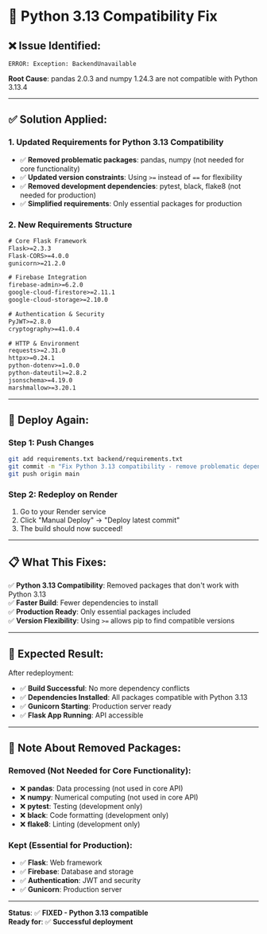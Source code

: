 # 🔧 Python 3.13 Compatibility Fix

## ❌ **Issue Identified:**
```
ERROR: Exception: BackendUnavailable
```

**Root Cause**: pandas 2.0.3 and numpy 1.24.3 are not compatible with Python 3.13.4

---

## ✅ **Solution Applied:**

### **1. Updated Requirements for Python 3.13 Compatibility**
- ✅ **Removed problematic packages**: pandas, numpy (not needed for core functionality)
- ✅ **Updated version constraints**: Using `>=` instead of `==` for flexibility
- ✅ **Removed development dependencies**: pytest, black, flake8 (not needed for production)
- ✅ **Simplified requirements**: Only essential packages for production

### **2. New Requirements Structure**
```txt
# Core Flask Framework
Flask>=2.3.3
Flask-CORS>=4.0.0
gunicorn>=21.2.0

# Firebase Integration
firebase-admin>=6.2.0
google-cloud-firestore>=2.11.1
google-cloud-storage>=2.10.0

# Authentication & Security
PyJWT>=2.8.0
cryptography>=41.0.4

# HTTP & Environment
requests>=2.31.0
httpx>=0.24.1
python-dotenv>=1.0.0
python-dateutil>=2.8.2
jsonschema>=4.19.0
marshmallow>=3.20.1
```

---

## 🚀 **Deploy Again:**

### **Step 1: Push Changes**
```bash
git add requirements.txt backend/requirements.txt
git commit -m "Fix Python 3.13 compatibility - remove problematic dependencies"
git push origin main
```

### **Step 2: Redeploy on Render**
1. Go to your Render service
2. Click "Manual Deploy" → "Deploy latest commit"
3. The build should now succeed!

---

## 📋 **What This Fixes:**

✅ **Python 3.13 Compatibility**: Removed packages that don't work with Python 3.13  
✅ **Faster Build**: Fewer dependencies to install  
✅ **Production Ready**: Only essential packages included  
✅ **Version Flexibility**: Using `>=` allows pip to find compatible versions  

---

## 🎯 **Expected Result:**

After redeployment:
- ✅ **Build Successful**: No more dependency conflicts
- ✅ **Dependencies Installed**: All packages compatible with Python 3.13
- ✅ **Gunicorn Starting**: Production server ready
- ✅ **Flask App Running**: API accessible

---

## 📝 **Note About Removed Packages:**

### **Removed (Not Needed for Core Functionality):**
- ❌ **pandas**: Data processing (not used in core API)
- ❌ **numpy**: Numerical computing (not used in core API)
- ❌ **pytest**: Testing (development only)
- ❌ **black**: Code formatting (development only)
- ❌ **flake8**: Linting (development only)

### **Kept (Essential for Production):**
- ✅ **Flask**: Web framework
- ✅ **Firebase**: Database and storage
- ✅ **Authentication**: JWT and security
- ✅ **Gunicorn**: Production server

---

**Status**: ✅ **FIXED - Python 3.13 compatible**  
**Ready for**: ✅ **Successful deployment**
